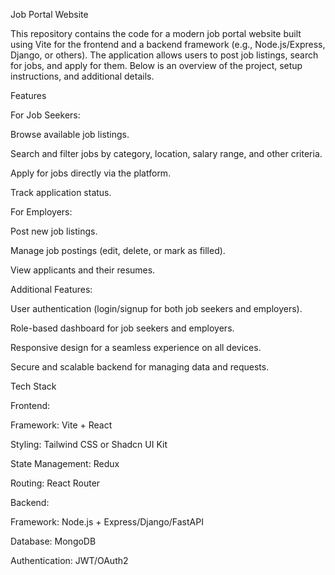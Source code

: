 Job Portal Website

This repository contains the code for a modern job portal website built using Vite for the frontend and a backend framework (e.g., Node.js/Express, Django, or others). The application allows users to post job listings, search for jobs, and apply for them. Below is an overview of the project, setup instructions, and additional details.

Features

For Job Seekers:

Browse available job listings.

Search and filter jobs by category, location, salary range, and other criteria.

Apply for jobs directly via the platform.

Track application status.

For Employers:

Post new job listings.

Manage job postings (edit, delete, or mark as filled).

View applicants and their resumes.

Additional Features:

User authentication (login/signup for both job seekers and employers).

Role-based dashboard for job seekers and employers.

Responsive design for a seamless experience on all devices.

Secure and scalable backend for managing data and requests.

Tech Stack

Frontend:

Framework: Vite + React

Styling: Tailwind CSS or Shadcn UI Kit

State Management: Redux

Routing: React Router 

Backend:

Framework: Node.js + Express/Django/FastAPI

Database: MongoDB

Authentication: JWT/OAuth2